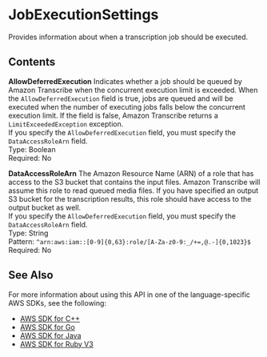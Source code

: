 # JobExecutionSettings<a name="API_JobExecutionSettings"></a>

Provides information about when a transcription job should be executed\.

## Contents<a name="API_JobExecutionSettings_Contents"></a>

 **AllowDeferredExecution**   <a name="transcribe-Type-JobExecutionSettings-AllowDeferredExecution"></a>
Indicates whether a job should be queued by Amazon Transcribe when the concurrent execution limit is exceeded\. When the `AllowDeferredExecution` field is true, jobs are queued and will be executed when the number of executing jobs falls below the concurrent execution limit\. If the field is false, Amazon Transcribe returns a `LimitExceededException` exception\.  
If you specify the `AllowDeferredExecution` field, you must specify the `DataAccessRoleArn` field\.  
Type: Boolean  
Required: No

 **DataAccessRoleArn**   <a name="transcribe-Type-JobExecutionSettings-DataAccessRoleArn"></a>
The Amazon Resource Name \(ARN\) of a role that has access to the S3 bucket that contains the input files\. Amazon Transcribe will assume this role to read queued media files\. If you have specified an output S3 bucket for the transcription results, this role should have access to the output bucket as well\.  
If you specify the `AllowDeferredExecution` field, you must specify the `DataAccessRoleArn` field\.  
Type: String  
Pattern: `^arn:aws:iam::[0-9]{0,63}:role/[A-Za-z0-9:_/+=,@.-]{0,1023}$`   
Required: No

## See Also<a name="API_JobExecutionSettings_SeeAlso"></a>

For more information about using this API in one of the language\-specific AWS SDKs, see the following:
+  [AWS SDK for C\+\+](https://docs.aws.amazon.com/goto/SdkForCpp/transcribe-2017-10-26/JobExecutionSettings) 
+  [AWS SDK for Go](https://docs.aws.amazon.com/goto/SdkForGoV1/transcribe-2017-10-26/JobExecutionSettings) 
+  [AWS SDK for Java](https://docs.aws.amazon.com/goto/SdkForJava/transcribe-2017-10-26/JobExecutionSettings) 
+  [AWS SDK for Ruby V3](https://docs.aws.amazon.com/goto/SdkForRubyV3/transcribe-2017-10-26/JobExecutionSettings) 